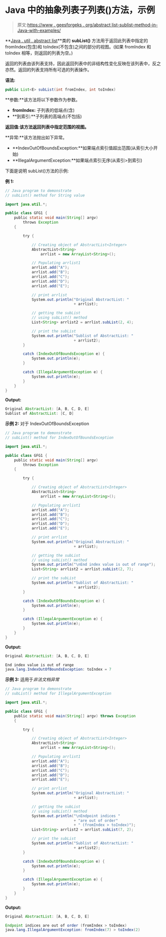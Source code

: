 # Java 中的抽象列表子列表()方法，示例

> 原文:[https://www . geesforgeks . org/abstract list-sublist-method-in-Java-with-examples/](https://www.geeksforgeeks.org/abstractlist-sublist-method-in-java-with-examples/)

**[Java . util . abstract list](https://www.geeksforgeeks.org/abstractlist-in-java-with-examples/)**类的 **subList()** 方法用于返回此列表中指定的 fromIndex(包含)和 toIndex(不包含)之间的部分的视图。(如果 fromIndex 和 toIndex 相等，则返回的列表为空。)

返回的列表由该列表支持，因此返回列表中的非结构性变化反映在该列表中，反之亦然。返回的列表支持所有可选的列表操作。

**语法:**

```java
public List<E> subList(int fromIndex, int toIndex)
```

**参数:**该方法将以下参数作为参数。

*   **fromIndex:** 子列表的低端点(含)
*   **到索引:**子列表的高端点(不包括)

**返回值:**该方法返回列表中指定范围的**视图。**

**异常:**该方法抛出如下异常。

*   **IndexOutOfBoundsException:**如果端点索引值超出范围(从索引大小开始)
*   **IllegalArgumentException:**如果端点索引无序(从索引>到索引)

下面是说明 subList()方法的示例:

**例 1:**

```java
// Java program to demonstrate
// subList() method for String value

import java.util.*;

public class GFG1 {
    public static void main(String[] argv)
        throws Exception
    {

        try {

            // Creating object of AbstractList<Integer>
            AbstractList<String>
                arrlist = new ArrayList<String>();

            // Populating arrlist1
            arrlist.add("A");
            arrlist.add("B");
            arrlist.add("C");
            arrlist.add("D");
            arrlist.add("E");

            // print arrlist
            System.out.println("Original AbstractList: "
                               + arrlist);

            // getting the subList
            // using subList() method
            List<String> arrlist2 = arrlist.subList(2, 4);

            // print the subList
            System.out.println("Sublist of AbstractList: "
                               + arrlist2);
        }

        catch (IndexOutOfBoundsException e) {
            System.out.println(e);
        }

        catch (IllegalArgumentException e) {
            System.out.println(e);
        }
    }
}
```

**Output:**

```java
Original AbstractList: [A, B, C, D, E]
Sublist of AbstractList: [C, D]

```

**示例 2:** 对于 IndexOutOfBoundsException

```java
// Java program to demonstrate
// subList() method for IndexOutOfBoundsException

import java.util.*;

public class GFG1 {
    public static void main(String[] argv)
        throws Exception
    {

        try {

            // Creating object of AbstractList<Integer>
            AbstractList<String>
                arrlist = new ArrayList<String>();

            // Populating arrlist1
            arrlist.add("A");
            arrlist.add("B");
            arrlist.add("C");
            arrlist.add("D");
            arrlist.add("E");

            // print arrlist
            System.out.println("Original AbstractList: "
                               + arrlist);

            // getting the subList
            // using subList() method
            System.out.println("\nEnd index value is out of range");
            List<String> arrlist2 = arrlist.subList(2, 7);

            // print the subList
            System.out.println("Sublist of AbstractList: "
                               + arrlist2);
        }

        catch (IndexOutOfBoundsException e) {
            System.out.println(e);
        }

        catch (IllegalArgumentException e) {
            System.out.println(e);
        }
    }
}
```

**Output:**

```java
Original AbstractList: [A, B, C, D, E]

End index value is out of range
java.lang.IndexOutOfBoundsException: toIndex = 7

```

**示例 3:** 适用于*非法文档异常*

```java
// Java program to demonstrate
// subList() method for IllegalArgumentException

import java.util.*;

public class GFG1 {
    public static void main(String[] argv) throws Exception
    {

        try {

            // Creating object of AbstractList<Integer>
            AbstractList<String>
                arrlist = new ArrayList<String>();

            // Populating arrlist1
            arrlist.add("A");
            arrlist.add("B");
            arrlist.add("C");
            arrlist.add("D");
            arrlist.add("E");

            // print arrlist
            System.out.println("Original AbstractList: "
                               + arrlist);

            // getting the subList
            // using subList() method
            System.out.println("\nEndpoint indices "
                               + "are out of order"
                               + " (fromIndex > toIndex)");
            List<String> arrlist2 = arrlist.subList(7, 2);

            // print the subList
            System.out.println("Sublist of AbstractList: "
                               + arrlist2);
        }

        catch (IndexOutOfBoundsException e) {
            System.out.println(e);
        }

        catch (IllegalArgumentException e) {
            System.out.println(e);
        }
    }
}
```

**Output:**

```java
Original AbstractList: [A, B, C, D, E]

Endpoint indices are out of order (fromIndex > toIndex)
java.lang.IllegalArgumentException: fromIndex(7) > toIndex(2)

```
